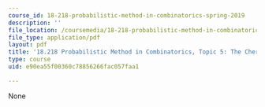 ```yaml
---
course_id: 18-218-probabilistic-method-in-combinatorics-spring-2019
description: ''
file_location: /coursemedia/18-218-probabilistic-method-in-combinatorics-spring-2019/e90ea55f00360c78856266fac057faa1_MIT18_218S19_ch5.pdf
file_type: application/pdf
layout: pdf
title: '18.218 Probabilistic Method in Combinatorics, Topic 5: The Chernoff bound'
type: course
uid: e90ea55f00360c78856266fac057faa1

---
```

None